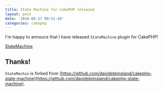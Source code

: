 ```yaml
---
title: State Machine for CakePHP released
layout: post
date: '2016-09-27 09:51:49'
categories: cakephp
---
```


I'm happy to annouce that I have released `StateMachine` plugin for CakePHP!

[StateMachine](https://github.com/tsmsogn/cakephp-state-machine)

## Thanks!

`StateMachin` is forked from [https://github.com/davidsteinsland/cakephp-state-machine](https://github.com/davidsteinsland/cakephp-state-machine).